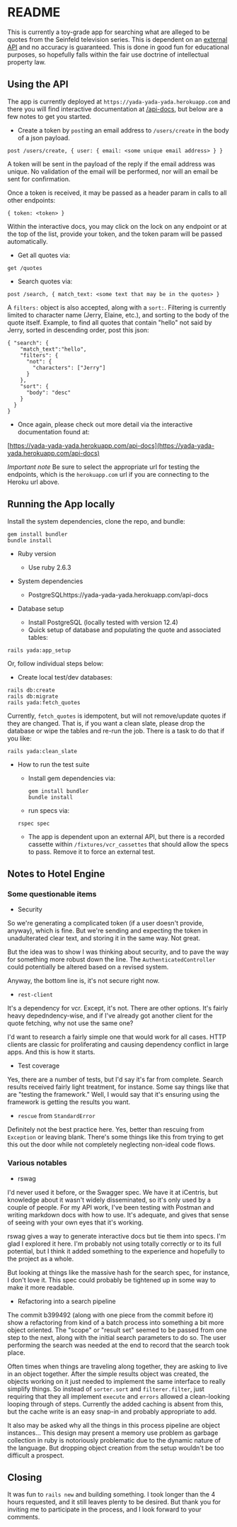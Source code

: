 # README

This is currently a toy-grade app for searching what are alleged
to be quotes from the Seinfeld television series. This is
dependent on an [external API](https://seinfeld-quotes.herokuapp.com/) and no accuracy is guaranteed. This
is done in good fun for educational purposes, so hopefully falls
within the fair use doctrine of intellectual property law.

## Using the API

The app is currently deployed at `https://yada-yada-yada.herokuapp.com` and
there you will find interactive documentation at [/api-docs](https://yada-yada-yada.herokuapp.com/api-docs), but
below are a few notes to get you started.

- Create a token by `post`ing an email address to `/users/create` in
the body of a json payload.

`post /users/create, { user: { email: <some unique email address> } }`

A token will be sent in the payload of the reply if the email address
was unique. No validation of the email will be performed, nor will an email be sent for confirmation.

Once a token is received, it may be passed as a header param in calls to all other endpoints:

```
{ token: <token> }
```

Within the interactive
docs, you may click on the lock on any endpoint or at the top of the list, provide your token, and the token
param will be passed automatically.

- Get all quotes via:

`get /quotes`

- Search quotes via:

`post /search, { match_text: <some text that may be in the quotes> }`

A `filters:` object is also accepted, along with a `sort:`. Filtering is currently limited to character name (Jerry, Elaine, etc.), and sorting to the body of the quote itself. Example, to find all
quotes that contain "hello" not said by Jerry, sorted in descending order, post
this json:
```
{ "search": {
    "match_text":"hello",
    "filters": {
      "not": {
        "characters": ["Jerry"]
      }
    },
    "sort": {
      "body": "desc"
    }
  }
}
```


- Once again, please check out more detail via the interactive documentation found at:

[https://yada-yada-yada.herokuapp.com/api-docs](https://yada-yada-yada.herokuapp.com/api-docs)

*Important note* Be sure to select the appropriate url for testing the endpoints, which is the  `herokuapp.com` url if you are connecting to the Heroku url above.

## Running the App locally

Install the system dependencies, clone the repo, and bundle:

```
gem install bundler
bundle install
```

* Ruby version
  - Use ruby 2.6.3

* System dependencies

  - PostgreSQLhttps://yada-yada-yada.herokuapp.com/api-docs

* Database setup

  - Install PostgreSQL (locally tested with version 12.4)
  - Quick setup of database and populating the quote and associated tables:
```(ruby)
rails yada:app_setup
```
Or, follow individual steps below:

  - Create local test/dev databases:
```
rails db:create
rails db:migrate
rails yada:fetch_quotes
```
Currently, `fetch_quotes` is idempotent, but will not remove/update quotes if they are changed. That is, if you want a
clean slate, please drop the database or wipe the tables and re-run the job. There is a task to do that if you like:
```(ruby)
rails yada:clean_slate
```

* How to run the test suite

  - Install gem dependencies via:
    ```(ruby)
    gem install bundler
    bundle install
    ```
   - run specs via:
    ```
    rspec spec
    ```
     - The app is dependent upon an external API, but there is a recorded cassette within `/fixtures/vcr_cassettes`
that should allow the specs to pass. Remove it to force an external test.

## Notes to Hotel Engine

### Some questionable items

- Security

So we're generating a complicated token (if a user doesn't provide, anyway),
which is fine. But we're sending and expecting the token in unadulterated
clear text, and storing it in the same way. Not great.

But the idea was to show I was thinking about security, and to pave the way for
something more robust down the line. The `AuthenticatedController` could
potentially be altered based on a revised system.

Anyway, the bottom line is, it's not secure right now.

- `rest-client`

It's a dependency for vcr. Except, it's not. There are other options. It's fairly
heavy depedndency-wise, and if I've already got another client for the quote
fetching, why not use the same one?

I'd want to research a fairly simple one that would work for all cases. HTTP
clients are classic for proliferating and causing dependency conflict in large
apps. And this is how it starts.

- Test coverage

Yes, there are a number of tests, but I'd say it's far from complete. Search results received fairly light treatment, for
instance. Some say things like that are "testing the framework." Well, I would say that it's ensuring using the
framework is getting the results you want.

- `rescue` from `StandardError`

Definitely not the best practice here. Yes, better than rescuing from `Exception`
or leaving blank. There's some things like this from trying to get this out the
door while not completely neglecting non-ideal code flows.

### Various notables

- rswag

I'd never used it before, or the Swagger spec. We have it at iCentris, but knowledge about it wasn't widely
disseminated, so it's only used by a couple of people. For my API work, I've been testing with Postman and writing
markdown docs with how to use. It's adequate, and gives that sense of seeing with your own eyes that it's working.

rswag gives a way to generate interactive docs but tie them into specs. I'm glad I explored it here. I'm probably not
using totally correctly or to its full potential, but I think it added something to the experience and hopefully to the
project as a whole.

But looking at things like the massive hash for the search spec, for instance, I don't love it. This spec could probably be
tightened up in some way to make it more readable.

- Refactoring into a search pipeline

The commit b399492 (along with one piece from the commit before it) show a refactoring from kind of a batch process
into something a bit more object oriented. The "scope" or "result set" seemed to be passed from one step to the next,
along with the initial search parameters to do so. The user performing the search was needed at the end to
record that the search took place.

Often times when things are traveling along together, they are asking to live in an object together. After the simple
results object was created, the objects working on it just needed to implement the same interface to really simplify
things. So instead of `sorter.sort` and `filterer.filter`, just requiring that they all implement `execute` and `errors`
allowed a clean-looking looping through of steps. Currently the added caching is absent from this, but the cache write
is an easy snap-in and probably appropriate to add.

It also may be asked why all the things in this process pipeline are object instances... This design may present a
memory use problem as garbage collection in ruby is notoriously problematic due to the dynamic nature of the language.
But dropping object creation from the setup wouldn't be too difficult a prospect.

## Closing

It was fun to `rails new` and building something. I took longer than the 4 hours requested, and it still leaves plenty
to be desired. But thank you for inviting me to participate in the process, and I look forward to your comments.
